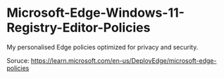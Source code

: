 # Microsoft-Edge-Windows-11-Registry-Editor-Policies
My personalised Edge policies optimized for privacy and security. 


Soruce: https://learn.microsoft.com/en-us/DeployEdge/microsoft-edge-policies
